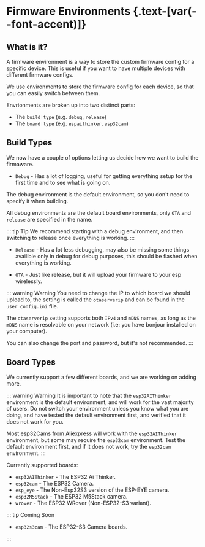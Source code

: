 # Firmware Environments {.text-[var(--font-accent)]}

## What is it?

A firmware environment is a way to store the custom firmware config for a specific device. This is useful if you want to have multiple devices with different firmware configs.

We use environments to store the firmware config for each device, so that you can easily switch between them.

Envrionments are broken up into two distinct parts:

- The `build type` (e.g. `debug`, `release`)
- The `board type` (e.g. `espaithinker`, `esp32cam`)

## Build Types

We now have a couple of options letting us decide how we want to build the firmaware.

- `Debug` - Has a lot of logging, useful for getting everything setup for the first time and to see what is going on.

The debug environment is the default environment, so you don't need to specify it when building.

All debug environments are the default board environments, only `OTA` and `release` are specified in the name.

::: tip Tip
We recommend starting with a debug environment, and then switching to release once everything is working.
:::

- `Release` - Has a lot less debugging, may also be missing some things availible only in debug for debug purposes, this should be flashed when everything is working.

- `OTA` - Just like release, but it will upload your firmware to your esp wirelessly.

::: warning Warning
You need to change the IP to which board we should upload to, the setting is called the `otaserverip` and can be found in the `user_config.ini` file.

The `otaserverip` setting supports both `IPv4` and `mDNS` names, as long as the `mDNS` name is resolvable on your network (i.e: you have bonjour installed on your computer).

You can also change the port and password, but it's not recommended.
:::

## Board Types

We currently support a few different boards, and we are working on adding more.

::: warning Warning
It is important to note that the `esp32AIThinker` environment is the default environment, and will work for the vast majority of users. Do not switch your environment unless you know what you are doing, and have tested the default environment first, and verified that it does not work for you.

Most esp32Cams from Aliexpress will work with the `esp32AIThinker` environment, but some may require the `esp32cam` environment. Test the default environment first, and if it does not work, try the `esp32cam` environment.
:::

Currently supported boards:

- `esp32AIThinker` - The ESP32 Ai Thinker.
- `esp32cam` - The ESP32 Camera.
- `esp_eye` - The Non-Esp32S3 version of the ESP-EYE camera.
- `esp32M5Stack` - The ESP32 M5Stack camera.
- `wrover` - The ESP32 WRover (Non-ESP32-S3 variant).

::: tip Coming Soon

- `esp32s3cam` - The ESP32-S3 Camera boards.

:::
